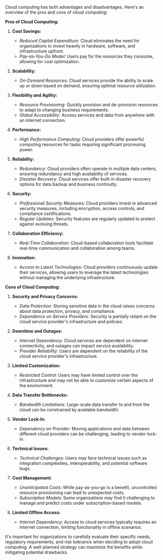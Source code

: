 Cloud computing has both advantages and disadvantages. Here's an overview of the pros and cons of cloud computing:

**Pros of Cloud Computing:**

1. **Cost Savings:**
   - *Reduced Capital Expenditure:* Cloud eliminates the need for organizations to invest heavily in hardware, software, and infrastructure upfront.
   - *Pay-as-You-Go Model:* Users pay for the resources they consume, allowing for cost optimization.

2. **Scalability:**
   - *On-Demand Resources:* Cloud services provide the ability to scale up or down based on demand, ensuring optimal resource utilization.

3. **Flexibility and Agility:**
   - *Resource Provisioning:* Quickly provision and de-provision resources to adapt to changing business requirements.
   - *Global Accessibility:* Access services and data from anywhere with an internet connection.

4. **Performance:**
   - *High Performance Computing:* Cloud providers offer powerful computing resources for tasks requiring significant processing power.

5. **Reliability:**
   - *Redundancy:* Cloud providers often operate in multiple data centers, ensuring redundancy and high availability of services.
   - *Disaster Recovery:* Cloud services offer built-in disaster recovery options for data backup and business continuity.

6. **Security:**
   - *Professional Security Measures:* Cloud providers invest in advanced security measures, including encryption, access controls, and compliance certifications.
   - *Regular Updates:* Security features are regularly updated to protect against evolving threats.

7. **Collaboration Efficiency:**
   - *Real-Time Collaboration:* Cloud-based collaboration tools facilitate real-time communication and collaboration among teams.

8. **Innovation:**
   - *Access to Latest Technologies:* Cloud providers continuously update their services, allowing users to leverage the latest technologies without managing the underlying infrastructure.

**Cons of Cloud Computing:**

1. **Security and Privacy Concerns:**
   - *Data Protection:* Storing sensitive data in the cloud raises concerns about data protection, privacy, and compliance.
   - *Dependence on Service Providers:* Security is partially reliant on the cloud service provider's infrastructure and policies.

2. **Downtime and Outages:**
   - *Internet Dependency:* Cloud services are dependent on internet connectivity, and outages can impact service availability.
   - *Provider Reliability:* Users are dependent on the reliability of the cloud service provider's infrastructure.

3. **Limited Customization:**
   - *Restricted Control:* Users may have limited control over the infrastructure and may not be able to customize certain aspects of the environment.

4. **Data Transfer Bottlenecks:**
   - *Bandwidth Limitations:* Large-scale data transfer to and from the cloud can be constrained by available bandwidth.

5. **Vendor Lock-In:**
   - *Dependency on Provider:* Moving applications and data between different cloud providers can be challenging, leading to vendor lock-in.

6. **Technical Issues:**
   - *Technical Challenges:* Users may face technical issues such as integration complexities, interoperability, and potential software bugs.

7. **Cost Management:**
   - *Unanticipated Costs:* While pay-as-you-go is a benefit, uncontrolled resource provisioning can lead to unexpected costs.
   - *Subscription Models:* Some organizations may find it challenging to manage and predict costs under subscription-based models.

8. **Limited Offline Access:**
   - *Internet Dependency:* Access to cloud services typically requires an internet connection, limiting functionality in offline scenarios.

It's important for organizations to carefully evaluate their specific needs, regulatory requirements, and risk tolerance when deciding to adopt cloud computing. A well-planned strategy can maximize the benefits while mitigating potential drawbacks.
